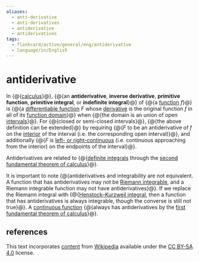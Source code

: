 ```yaml
---
aliases:
  - anti-derivative
  - anti-derivatives
  - antiderivative
  - antiderivatives
tags:
  - flashcard/active/general/eng/antiderivative
  - language/in/English
---
```


# antiderivative

In {@{[calculus](calculus.md)}@}, {@{an __antiderivative__, __inverse derivative__, __primitive function__, __primitive integral__, or __indefinite integral__}@} of {@{a [function](function%20(mathematics).md) $f$}@} is {@{a [differentiable function](differentiable%20function.md) $F$ whose [derivative](derivative.md) is the original function $f$ in all of its [function domain](domain%20of%20a%20function.md)}@} when {@{the domain is an union of open [intervals](interval%20(mathematics).md)}@}. For {@{closed or semi-closed intervals}@}, {@{the above definition can be extended}@} by requiring {@{$F$ to be an antiderivative of $f$ on the [interior](interior%20(topology).md) of the interval \(i.e. the corresponding open interval\)}@}, and additionally {@{$F$ is [left- or right-continuous](continuous%20function.md#directional%20and%20semi-continuity) \(i.e. continuous approaching from the interior\) on the endpoints of the interval}@}. <!--SR:!2025-10-20,335,250!2028-10-07,1147,313!2025-11-12,66,325!2025-11-12,66,325!2025-11-12,66,325!2025-11-12,66,325!2025-11-12,66,325!2025-11-12,66,325!2025-11-12,66,325-->

Antiderivatives are related to {@{[definite integrals](integral.md) through the [second fundamental theorem of calculus](fundamental%20theorem%20of%20calculus.md#second%20part)}@}. <!--SR:!2029-04-26,1365,310-->

It is important to note {@{antiderivatives and integrability are not equivalent. A function that has antiderivatives may not be [Riemann integrable](Riemann%20integral.md), and a Riemann integrable function may not have antiderivatives}@}. If we replace the Riemann integral with {@{[Henstock–Kurzweil integral](Henstock–Kurzweil%20integral.md), then a function that has antiderivatives is always integrable, though the converse is still not true}@}. A [continuous function](continuous%20function.md) {@{always has antiderivatives by the [first fundamental theorem of calculus](fundamental%20theorem%20of%20calculus.md#first%20part)}@}. <!--SR:!2026-08-23,545,270!2026-02-21,161,230!2026-08-20,601,310-->

## references

This text incorporates [content](https://en.wikipedia.org/wiki/antiderivative) from [Wikipedia](Wikipedia.md) available under the [CC BY-SA 4.0](https://creativecommons.org/licenses/by-sa/4.0/) license.
